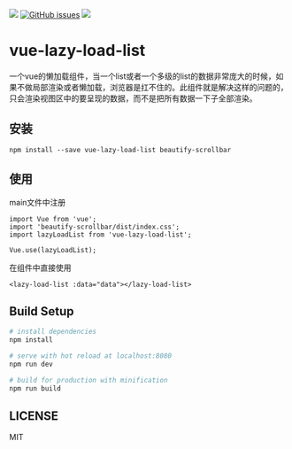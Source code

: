
![](https://img.shields.io/travis/JesseZhao1990/vue-lazy-load-list.svg)  [![GitHub issues](https://img.shields.io/github/issues/JesseZhao1990/vue-lazy-load-list.svg)](https://github.com/JesseZhao1990/vue-lazy-load-list/issues)    ![](https://img.shields.io/badge/node-%3E%3D%206.0.0-brightgreen.svg)


# vue-lazy-load-list

>

一个vue的懒加载组件，当一个list或者一个多级的list的数据非常庞大的时候，如果不做局部渲染或者懒加载，浏览器是扛不住的。此组件就是解决这样的问题的，只会渲染视图区中的要呈现的数据，而不是把所有数据一下子全部渲染。

## 安装

```
npm install --save vue-lazy-load-list beautify-scrollbar

```
## 使用

main文件中注册
```
import Vue from 'vue';
import 'beautify-scrollbar/dist/index.css';
import lazyLoadList from 'vue-lazy-load-list';

Vue.use(lazyLoadList);
```

在组件中直接使用

```
<lazy-load-list :data="data"></lazy-load-list>
```


## Build Setup

``` bash
# install dependencies
npm install

# serve with hot reload at localhost:8080
npm run dev

# build for production with minification
npm run build
```

## LICENSE
MIT
